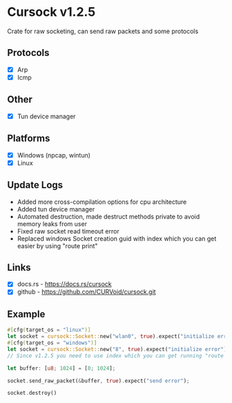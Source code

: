 # Cursock v1.2.5
Crate for raw socketing, can send raw packets and some protocols

## Protocols
- [x] Arp
- [x] Icmp

## Other
- [x] Tun device manager

## Platforms
- [x] Windows (npcap, wintun)
- [x] Linux

## Update Logs
- Added more cross-compilation options for cpu architecture
- Added tun device manager
- Automated destruction, made destruct methods private to avoid memory leaks from user
- Fixed raw socket read timeout error
- Replaced windows Socket creation guid with index which you can get easier by using "route print"

## Links
- [x] docs.rs - https://docs.rs/cursock
- [x] github - https://github.com/CURVoid/cursock.git

## Example
```rust
#[cfg(target_os = "linux")]
let socket = cursock::Socket::new("wlan0", true).expect("initialize error"); // Linux
#[cfg(target_os = "windows")]
let socket = cursock::Socket::new("8", true).expect("initialize error"); // Windows
// Since v1.2.5 you need to use index which you can get running "route print"

let buffer: [u8; 1024] = [0; 1024];

socket.send_raw_packet(&buffer, true).expect("send error");

socket.destroy()
```